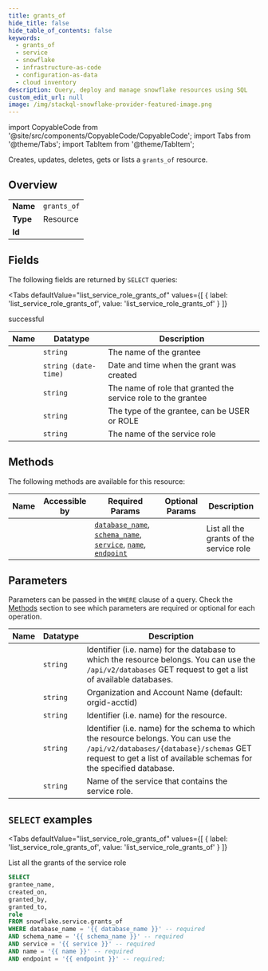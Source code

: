 ```yaml
--- 
title: grants_of
hide_title: false
hide_table_of_contents: false
keywords:
  - grants_of
  - service
  - snowflake
  - infrastructure-as-code
  - configuration-as-data
  - cloud inventory
description: Query, deploy and manage snowflake resources using SQL
custom_edit_url: null
image: /img/stackql-snowflake-provider-featured-image.png
---
```


import CopyableCode from '@site/src/components/CopyableCode/CopyableCode';
import Tabs from '@theme/Tabs';
import TabItem from '@theme/TabItem';

Creates, updates, deletes, gets or lists a <code>grants_of</code> resource.

## Overview
<table><tbody>
<tr><td><b>Name</b></td><td><code>grants_of</code></td></tr>
<tr><td><b>Type</b></td><td>Resource</td></tr>
<tr><td><b>Id</b></td><td><CopyableCode code="snowflake.service.grants_of" /></td></tr>
</tbody></table>

## Fields

The following fields are returned by `SELECT` queries:

<Tabs
    defaultValue="list_service_role_grants_of"
    values={[
        { label: 'list_service_role_grants_of', value: 'list_service_role_grants_of' }
    ]}
>
<TabItem value="list_service_role_grants_of">

successful

<table>
<thead>
    <tr>
    <th>Name</th>
    <th>Datatype</th>
    <th>Description</th>
    </tr>
</thead>
<tbody>
<tr>
    <td><CopyableCode code="grantee_name" /></td>
    <td><code>string</code></td>
    <td>The name of the grantee</td>
</tr>
<tr>
    <td><CopyableCode code="created_on" /></td>
    <td><code>string (date-time)</code></td>
    <td>Date and time when the grant was created</td>
</tr>
<tr>
    <td><CopyableCode code="granted_by" /></td>
    <td><code>string</code></td>
    <td>The name of role that granted the service role to the grantee</td>
</tr>
<tr>
    <td><CopyableCode code="granted_to" /></td>
    <td><code>string</code></td>
    <td>The type of the grantee, can be USER or ROLE</td>
</tr>
<tr>
    <td><CopyableCode code="role" /></td>
    <td><code>string</code></td>
    <td>The name of the service role</td>
</tr>
</tbody>
</table>
</TabItem>
</Tabs>

## Methods

The following methods are available for this resource:

<table>
<thead>
    <tr>
    <th>Name</th>
    <th>Accessible by</th>
    <th>Required Params</th>
    <th>Optional Params</th>
    <th>Description</th>
    </tr>
</thead>
<tbody>
<tr>
    <td><a href="#list_service_role_grants_of"><CopyableCode code="list_service_role_grants_of" /></a></td>
    <td><CopyableCode code="select" /></td>
    <td><a href="#parameter-database_name"><code>database_name</code></a>, <a href="#parameter-schema_name"><code>schema_name</code></a>, <a href="#parameter-service"><code>service</code></a>, <a href="#parameter-name"><code>name</code></a>, <a href="#parameter-endpoint"><code>endpoint</code></a></td>
    <td></td>
    <td>List all the grants of the service role</td>
</tr>
</tbody>
</table>

## Parameters

Parameters can be passed in the `WHERE` clause of a query. Check the [Methods](#methods) section to see which parameters are required or optional for each operation.

<table>
<thead>
    <tr>
    <th>Name</th>
    <th>Datatype</th>
    <th>Description</th>
    </tr>
</thead>
<tbody>
<tr id="parameter-database_name">
    <td><CopyableCode code="database_name" /></td>
    <td><code>string</code></td>
    <td>Identifier (i.e. name) for the database to which the resource belongs. You can use the <code>/api/v2/databases</code> GET request to get a list of available databases.</td>
</tr>
<tr id="parameter-endpoint">
    <td><CopyableCode code="endpoint" /></td>
    <td><code>string</code></td>
    <td>Organization and Account Name (default: orgid-acctid)</td>
</tr>
<tr id="parameter-name">
    <td><CopyableCode code="name" /></td>
    <td><code>string</code></td>
    <td>Identifier (i.e. name) for the resource.</td>
</tr>
<tr id="parameter-schema_name">
    <td><CopyableCode code="schema_name" /></td>
    <td><code>string</code></td>
    <td>Identifier (i.e. name) for the schema to which the resource belongs. You can use the <code>/api/v2/databases/&#123;database&#125;/schemas</code> GET request to get a list of available schemas for the specified database.</td>
</tr>
<tr id="parameter-service">
    <td><CopyableCode code="service" /></td>
    <td><code>string</code></td>
    <td>Name of the service that contains the service role.</td>
</tr>
</tbody>
</table>

## `SELECT` examples

<Tabs
    defaultValue="list_service_role_grants_of"
    values={[
        { label: 'list_service_role_grants_of', value: 'list_service_role_grants_of' }
    ]}
>
<TabItem value="list_service_role_grants_of">

List all the grants of the service role

```sql
SELECT
grantee_name,
created_on,
granted_by,
granted_to,
role
FROM snowflake.service.grants_of
WHERE database_name = '{{ database_name }}' -- required
AND schema_name = '{{ schema_name }}' -- required
AND service = '{{ service }}' -- required
AND name = '{{ name }}' -- required
AND endpoint = '{{ endpoint }}' -- required;
```
</TabItem>
</Tabs>
